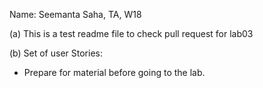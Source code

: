 Name: Seemanta Saha, TA, W18

(a) This is a test readme file to check pull request for lab03

(b) Set of user Stories:
* Prepare for material before going to the lab.
